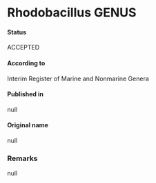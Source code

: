 Rhodobacillus GENUS
=======

#### Status
ACCEPTED

#### According to
Interim Register of Marine and Nonmarine Genera

#### Published in
null

#### Original name
null

### Remarks
null